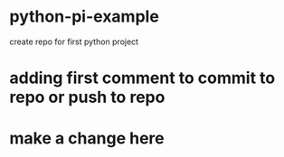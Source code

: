 # python-pi-example
create repo for first python project

# adding first comment to commit to repo or push to repo
# make a change here
